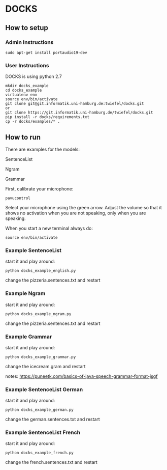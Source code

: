 # DOCKS
## How to setup
### Admin Instructions
    sudo apt-get install portaudio19-dev

### User Instructions
DOCKS is using python 2.7

    mkdir docks_example
    cd docks_example
    virtualenv env
    source env/bin/activate
    git clone git@git.informatik.uni-hamburg.de:twiefel/docks.git
    or
    git clone https://git.informatik.uni-hamburg.de/twiefel/docks.git
    pip install -r docks/requirements.txt
    cp -r docks/examples/* .

## How to run
There are examples for the models:

SentenceList

Ngram

Grammar

First, calibrate your microphone:

    pavucontrol
    
Select your microphone using the green arrow. Adjust the volume so that it
shows no activation when you are not speaking, only when you are speaking.

When you start a new terminal always do:

    source env/bin/activate

### Example SentenceList
start it and play around:

    python docks_example_english.py

change the pizzeria.sentences.txt and restart

### Example Ngram
start it and play around:

    python docks_example_ngram.py

change the pizzeria.sentences.txt and restart

### Example Grammar
start it and play around:

    python docks_example_grammar.py

change the icecream.gram and restart

notes:
https://puneetk.com/basics-of-java-speech-grammar-format-jsgf

### Example SentenceList German
start it and play around:

    python docks_example_german.py

change the german.sentences.txt and restart

### Example SentenceList French
start it and play around:

    python docks_example_french.py

change the french.sentences.txt and restart